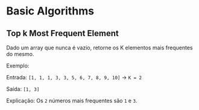 # Basic Algorithms

## Top k Most Frequent Element

Dado um array que nunca é vazio, retorne os K elementos mais frequentes do mesmo.

Exemplo:

Entrada: `[1, 1, 1, 3, 3, 5, 6, 7, 8, 9, 10]` -> `K = 2`

Saída: `[1, 3]`

Explicação: Os `2` números mais frequentes são `1` e `3`.